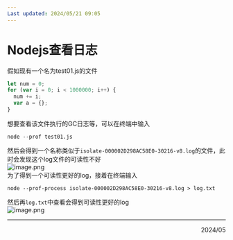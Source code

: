 ```yaml
---
Last updated: 2024/05/21 09:05
---
```

# Nodejs查看日志
假如现有一个名为test01.js的文件
```javascript
let num = 0;
for (var i = 0; i < 1000000; i++) {
  num += i;
  var a = {};
}
```
想要查看该文件执行的GC日志等，可以在终端中输入
```
node --prof test01.js
```
然后会得到一个名称类似于`isolate-000002D298AC58E0-30216-v8.log`的文件，此时会发现这个log文件的可读性不好<br />![image.png](https://cdn.nlark.com/yuque/0/2024/png/29584666/1713856115995-0fbfc62f-c2c5-4cd8-ac9d-0c5f082ddbbd.png#averageHue=%232e2b29&clientId=u3c4fa9ac-cc17-4&from=paste&height=800&id=ud272a364&originHeight=800&originWidth=926&originalType=binary&ratio=1&rotation=0&showTitle=false&size=216675&status=done&style=none&taskId=u9151c2eb-e296-43bf-969d-fde7d0dbac4&title=&width=926)<br />为了得到一个可读性更好的log，接着在终端输入
```
node --prof-process isolate-000002D298AC58E0-30216-v8.log > log.txt
```
然后再`log.txt`中查看会得到可读性更好的log<br />![image.png](https://cdn.nlark.com/yuque/0/2024/png/29584666/1713856278746-575ad110-1c4f-4f6a-8ee8-4f6d82b7ffc5.png#averageHue=%23232221&clientId=u3c4fa9ac-cc17-4&from=paste&height=665&id=ud951aa6f&originHeight=665&originWidth=991&originalType=binary&ratio=1&rotation=0&showTitle=false&size=62947&status=done&style=none&taskId=u24137756-930c-4ec7-bcfd-782a2f9d18e&title=&width=991)

---

<div align="right">2024/05</div>